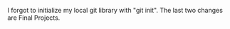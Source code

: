 I forgot to initialize my local git library with "git init". The last two changes are Final Projects.
